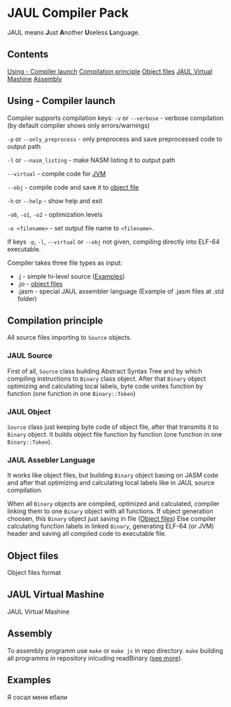 # JAUL Compiler Pack

JAUL means **J**ust **A**nother **U**seless **L**anguage.

## Contents

[Using - Compiler launch](#using)
[Compilation principle](#principle)
[Object files](#object)
[JAUL Virtual Mashine](#jvm)
[Assembly](#assembly)


<a name="using"><h2>Using - Compiler launch</h2></a>

Compiler supports compilation keys:
`-v` or `--verbose` - verbose compilation (by default compiler shows only errors/warnings)

`-p` or `--only_preprocess` - only preprocess and save preprocessed code to output path

`-l` or `--nasm_listing` - make NASM listing it to output path

`--virtual` - compile code for [JVM](#jvm)

`--obj` - compile code and save it to [object file](#object)

`-h` or `--help` - show help and exit

`-o0`, `-o1`, `-o2` - optimization levels

`-o <filename>` - set output file name to `<filename>`.

If keys `-p`, `-l`, `--virtual` or `--obj` not given, compiling directly into ELF-64 executable.

Compiler takes three file types as input:
* .j - simple hi-level source ([Examples](#examples))
* .jo - [object files](#object)
* .jasm - special JAUL assembler language (Example of .jasm files at .std folder)


<a name="principle"><h2>Compilation principle</h2></a>

All source files importing to `Source` objects.

### JAUL Source
First of all, `Source` class building Abstract Syntax Tree and by which compiling instructions to `Binary` class object. 
After that `Binary` object optimizing and calculating local labels, byte code unites function by function 
(one function in one `Binary::Token`)

### JAUL Object
`Source` class just keeping byte code of object file, after that transmits it to `Binary` object. 
It builds object file function by function (one function in one `Binary::Token`).

### JAUL Assebler Language
It works like object files, but building `Binary` object basing on JASM code 
and after that optimizing and calculating local labels like in JAUL source compilation.

When all `Binary` objects are compiled, optimized and calculated, compiler linking them to one `Binary` object with all functions.
If object generation choosen, this `Binary` object just saving in file ([Object files](#object))
Else compiler calculating function labels in linked `Binary`, generating ELF-64 (or JVM) header and
saving all compiled code to executable file.


<a name="object"><h2>Object files</h2></a>

Object files format

<a name="jvm"><h2>JAUL Virtual Mashine</h2></a>

JAUL Virtual Mashine

<a name="assembly"><h2>Assembly</h2></a>

To assembly programm use `make` or `make jc` in repo directory. 
`make` building all programms in repository inlcuding readBinary ([see more](/Accessory/README.md)).


<a name="examples"><h2>Examples</h2></a>

Я сосал меня ебали



